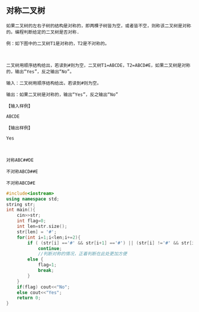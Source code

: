 ## 对称二叉树
    如果二叉树的左右子树的结构是对称的，即两棵子树皆为空，或者皆不空，则称该二叉树是对称的。编程判断给定的二叉树是否对称.
    
    例：如下图中的二叉树T1是对称的，T2是不对称的。
    
    
    
    二叉树用顺序结构给出，若读到#则为空，二叉树T1=ABCDE，T2=ABCD#E，如果二叉树是对称的，输出“Yes”，反之输出“No”。
    
    输入：二叉树用顺序结构给出，若读到#则为空。
    
    输出：如果二叉树是对称的，输出“Yes”，反之输出“No”
    
    【输入样例】
    
    ABCDE 
    
    【输出样例】 
    
    Yes 
    
    
    
    对称ABC##DE
    
    不对称ABCD##E
    
    不对称ABCD#E

```c++
#include<iostream>
using namespace std;
string str;
int main(){
    cin>>str;
    int flag=0;
    int len=str.size();
    str[len] = '#';
    for(int i=1;i<len;i+=2){
        if ( (str[i] =='#' && str[i+1] =='#') || (str[i] !='#' && str[i+1] !='#') )
            continue;
            //判断对称的情况，正着判断在此处更加方便
        else {
            flag=1;
            break;
        }
    }
    if(flag) cout<<"No";
    else cout<<"Yes";
    return 0;
}
```
